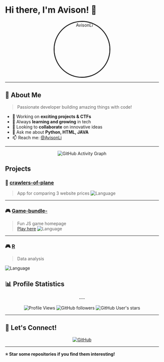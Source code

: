 # Hi there, I'm Avison! 👋

<div align="center">
  <img src="https://avatars.githubusercontent.com/u/145143183?v=4" alt="AvisonLi" width="180" style="border-radius: 50%; border: 3px solid #222;" />
</div>

---

## 🚀 About Me

> Passionate developer building amazing things with code!

- 🔭 Working on **exciting projects & CTFs**
- 🌱 Always **learning and growing** in tech
- 👯 Looking to **collaborate** on innovative ideas
- 💬 Ask me about **Python, HTML, JAVA**
- 📫 Reach me: [@AvisonLi](https://github.com/AvisonLi)

---
<div align="center">
  <img src="https://github-readme-activity-graph.vercel.app/graph?username=AvisonLi&theme=high-contrast&hide_border=true&bg_color=000000&color=ffffff&line=ffffff&point=ffffff" alt="GitHub Activity Graph" />
</div>

## Projects

### 🎯 [crawlers-of-plane](https://github.com/AvisonLi/crawlers-of-plane)
> App for comparing 3 website prices
![Language](https://img.shields.io/badge/Language-Python-222?style=flat-square&logoColor=white)

---

### 🎮 [Game-bundle-](https://github.com/AvisonLi/Game-bundle-)
> Fun JS game homepage  
[Play here](https://avisonli.github.io/Game-bundle-/)
![Language](https://img.shields.io/badge/Language-Python-222?style=flat-square&logoColor=white)

---

### 🎮 [R](https://github.com/AvisonLi/R-)
> Data analysis

![Language](https://img.shields.io/badge/Language-Python-222?style=flat-square&logoColor=white)
## 📊 Profile Statistics

<div align="center">
---

![Profile Views](https://komarev.com/ghpvc/?username=AvisonLi&label=Profile%20views)
![GitHub followers](https://img.shields.io/github/followers/AvisonLi?label=Followers&style=social)
![GitHub User's stars](https://img.shields.io/github/stars/AvisonLi?label=Stars&style=social)

</div>

---

## 🤝 Let's Connect!

<div align="center">

[![GitHub](https://img.shields.io/badge/GitHub-222?style=for-the-badge&logo=github&logoColor=white)](https://github.com/AvisonLi)

</div>

---

**⭐ Star some repositories if you find them interesting!**
